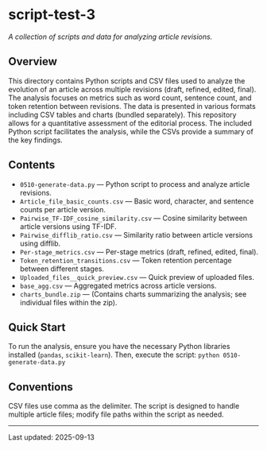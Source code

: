 # script-test-3

*A collection of scripts and data for analyzing article revisions.*

## Overview
This directory contains Python scripts and CSV files used to analyze the evolution of an article across multiple revisions (draft, refined, edited, final).  The analysis focuses on metrics such as word count, sentence count, and token retention between revisions.  The data is presented in various formats including CSV tables and charts (bundled separately). This repository allows for a quantitative assessment of the editorial process. The included Python script facilitates the analysis, while the CSVs provide a summary of the key findings.

## Contents
- `0510-generate-data.py` — Python script to process and analyze article revisions.
- `Article_file_basic_counts.csv` — Basic word, character, and sentence counts per article version.
- `Pairwise_TF-IDF_cosine_similarity.csv` — Cosine similarity between article versions using TF-IDF.
- `Pairwise_difflib_ratio.csv` — Similarity ratio between article versions using difflib.
- `Per-stage_metrics.csv` — Per-stage metrics (draft, refined, edited, final).
- `Token_retention_transitions.csv` — Token retention percentage between different stages.
- `Uploaded_files__quick_preview.csv` — Quick preview of uploaded files.
- `base_agg.csv` — Aggregated metrics across article versions.
- `charts_bundle.zip` — (Contains charts summarizing the analysis; see individual files within the zip).


## Quick Start
To run the analysis, ensure you have the necessary Python libraries installed (`pandas`, `scikit-learn`). Then, execute the script: `python 0510-generate-data.py`


## Conventions
CSV files use comma as the delimiter.  The script is designed to handle multiple article files; modify file paths within the script as needed.


---
Last updated: 2025-09-13
